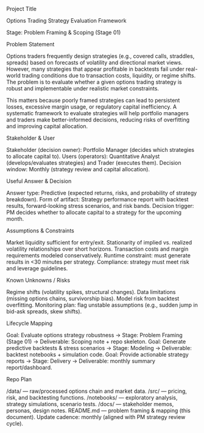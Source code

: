 Project Title

Options Trading Strategy Evaluation Framework

Stage: Problem Framing & Scoping (Stage 01)

Problem Statement

Options traders frequently design strategies (e.g., covered calls, straddles, spreads) based on forecasts of volatility and directional market views. However, many strategies that appear profitable in backtests fail under real-world trading conditions due to transaction costs, liquidity, or regime shifts. The problem is to evaluate whether a given options trading strategy is robust and implementable under realistic market constraints.

This matters because poorly framed strategies can lead to persistent losses, excessive margin usage, or regulatory capital inefficiency. A systematic framework to evaluate strategies will help portfolio managers and traders make better-informed decisions, reducing risks of overfitting and improving capital allocation.

Stakeholder & User

Stakeholder (decision owner): Portfolio Manager (decides which strategies to allocate capital to).
Users (operators): Quantitative Analyst (develops/evaluates strategies) and Trader (executes them).
Decision window: Monthly (strategy review and capital allocation).

Useful Answer & Decision

Answer type: Predictive (expected returns, risks, and probability of strategy breakdown).
Form of artifact: Strategy performance report with backtest results, forward-looking stress scenarios, and risk bands.
Decision trigger: PM decides whether to allocate capital to a strategy for the upcoming month.

Assumptions & Constraints

Market liquidity sufficient for entry/exit.
Stationarity of implied vs. realized volatility relationships over short horizons.
Transaction costs and margin requirements modeled conservatively.
Runtime constraint: must generate results in <30 minutes per strategy.
Compliance: strategy must meet risk and leverage guidelines.

Known Unknowns / Risks

Regime shifts (volatility spikes, structural changes).
Data limitations (missing options chains, survivorship bias).
Model risk from backtest overfitting.
Monitoring plan: flag unstable assumptions (e.g., sudden jump in bid-ask spreads, skew shifts).

Lifecycle Mapping

Goal: Evaluate options strategy robustness → Stage: Problem Framing (Stage 01) → Deliverable: Scoping note + repo skeleton.
Goal: Generate predictive backtests & stress scenarios → Stage: Modeling → Deliverable: backtest notebooks + simulation code.
Goal: Provide actionable strategy reports → Stage: Delivery → Deliverable: monthly summary report/dashboard.

Repo Plan

/data/ — raw/processed options chain and market data.
/src/ — pricing, risk, and backtesting functions.
/notebooks/ — exploratory analysis, strategy simulations, scenario tests.
/docs/ — stakeholder memos, personas, design notes.
README.md — problem framing & mapping (this document).
Update cadence: monthly (aligned with PM strategy review cycle).
